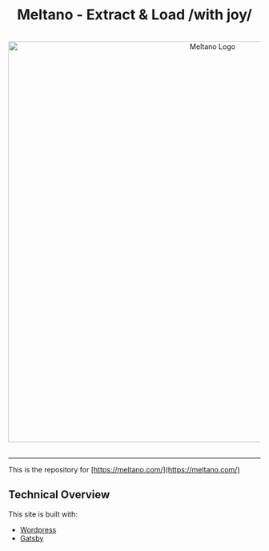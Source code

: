 <h1 align="center">Meltano - Extract & Load /with joy/</h1>

</br>

<div align="center">
  <picture align="center">
    <source media="(prefers-color-scheme: dark)" srcset="https://user-images.githubusercontent.com/5394188/228290090-d8a1bfe4-988e-49ef-9f2f-a86f2b014536.svg">
    <source media="(prefers-color-scheme: light)" srcset="https://user-images.githubusercontent.com/5394188/228290103-94d79298-cd85-4918-862b-97add5bc7f54.svg">
  <img alt="Meltano Logo" src="https://user-images.githubusercontent.com/5394188/228290103-94d79298-cd85-4918-862b-97add5bc7f54.svg" width="800"/>
  </picture>
</div>

</br>

---

This is the repository for [https://meltano.com/](https://meltano.com/)

## Technical Overview

This site is built with:

- [Wordpress](https://wordpress.com/)
- [Gatsby](https://www.gatsbyjs.com/)
